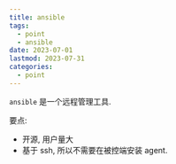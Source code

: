```yaml
---
title: ansible
tags:
  - point
  - ansible
date: 2023-07-01
lastmod: 2023-07-31
categories:
  - point
---
```


`ansible` 是一个远程管理工具.

要点:

- 开源, 用户量大
- 基于 ssh, 所以不需要在被控端安装 agent.
